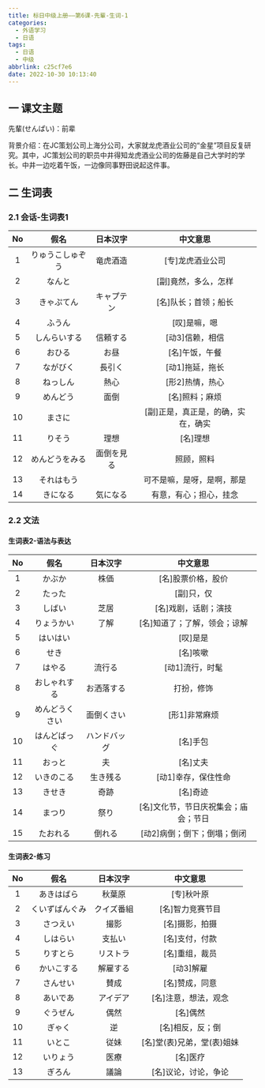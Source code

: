 ```yaml
---
title: 标日中级上册——第6课-先輩-生词-1
categories:
  - 外语学习
  - 日语
tags:
  - 日语
  - 中级
abbrlink: c25cf7e6
date: 2022-10-30 10:13:40
---
```

## 一 课文主题

先輩(せんぱい)：前辈

背景介绍：在JC策划公司上海分公司，大家就龙虎酒业公司的“金星”项目反复研究。其中，JC策划公司的职员中井得知龙虎酒业公司的佐藤是自己大学时的学长。中井一边吃着午饭，一边像同事野田说起这件事。

<!--more-->

## 二 生词表

### 2.1 会话-生词表1

|  No  |       假名       |  日本汉字  |              中文意思              |
| :--: | :--------------: | :--------: | :--------------------------------: |
|  1   | りゅうこしゅぞう |  竜虎酒造  |          [专]龙虎酒业公司          |
|  2   |      なんと      |            |        [副]竟然，多么，怎样        |
|  3   |    きゃぷてん    | キャプテン |        [名]队长；首领；船长        |
|  4   |      ふうん      |            |            [叹]是嘛，嗯            |
|  5   |   しんらいする   |  信頼する  |          [动3]信赖，相信           |
|  6   |      おひる      |    お昼    |           [名]午饭，午餐           |
|  7   |     ながびく     |   長引く   |          [动1]拖延，拖长           |
|  8   |     ねっしん     |    熱心    |          [形2]热情，热心           |
|  9   |     めんどう     |    面倒    |           [名]照料；麻烦           |
|  10  |      まさに      |            | [副]正是，真正是，的确，实在，确实 |
|  11  |      りそう      |    理想    |              [名]理想              |
|  12  |  めんどうをみる  | 面倒を見る |             照顾，照料             |
|  13  |    それはもう    |            |     可不是嘛，是呀，是啊，那是     |
|  14  |     きになる     |  気になる  |       有意，有心；担心，挂念       |

### 2.2 文法

#### 生词表2-语法与表达

|  No  |      假名      |   日本汉字   |               中文意思               |
| :--: | :------------: | :----------: | :----------------------------------: |
|  1   |     かぶか     |     株価     |          [名]股票价格，股价          |
|  2   |     たった     |              |              [副]只，仅              |
|  3   |     しばい     |     芝居     |         [名]戏剧，话剧；演技         |
|  4   |   りょうかい   |     了解     |     [名]知道了；了解，领会；谅解     |
|  5   |    はいはい    |              |               [叹]是是               |
|  6   |      せき      |              |               [名]咳嗽               |
|  7   |     はやる     |    流行る    |           [动1]流行，时髦            |
|  8   |  おしゃれする  |  お洒落する  |              打扮，修饰              |
|  9   | めんどうくさい |  面倒くさい  |            [形1]非常麻烦             |
|  10  |  はんどばっぐ  | ハンドバッグ |               [名]手包               |
|  11  |     おっと     |      夫      |               [名]丈夫               |
|  12  |   いきのこる   |   生き残る   |         [动1]幸存，保住性命          |
|  13  |     きせき     |     奇跡     |               [名]奇迹               |
|  14  |     まつり     |     祭り     | [名]文化节，节日庆祝集会；庙会；节日 |
|  15  |    たおれる    |    倒れる    |     [动2]病倒；倒下；倒塌；倒闭      |

#### 生词表2-练习

|  No  |      假名      |  日本汉字  |          中文意思          |
| :--: | :------------: | :--------: | :------------------------: |
|  1   |   あきはばら   |   秋葉原   |         [专]秋叶原         |
|  2   | くいずばんぐみ | クイズ番組 |      [名]智力竞赛节目      |
|  3   |    さつえい    |    撮影    |       [名]摄影，拍摄       |
|  4   |    しはらい    |   支払い   |       [名]支付，付款       |
|  5   |    りすとら    |  リストラ  |       [名]重组，裁员       |
|  6   |   かいこする   |  解雇する  |         [动3]解雇          |
|  7   |    さんせい    |    賛成    |       [名]赞成，同意       |
|  8   |    あいであ    |  アイデア  |    [名]注意，想法，观念    |
|  9   |    ぐうぜん    |    偶然    |          [名]偶然          |
|  10  |     ぎゃく     |     逆     |      [名]相反，反；倒      |
|  11  |     いとこ     |    従妹    | [名]堂(表)兄弟，堂(表)姐妹 |
|  12  |    いりょう    |    医療    |          [名]医疗          |
|  13  |     ぎろん     |    議論    |    [名]议论，讨论，争论    |

